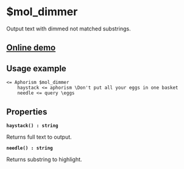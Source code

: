 # $mol_dimmer

Output text with dimmed not matched substrings.

## [Online demo](http://eigenmethod.github.io/mol/#demo=mol_dimmer)

## Usage example

```
<= Aphorism $mol_dimmer
	haystack <= aphorism \Don't put all your eggs in one basket
	needle <= query \eggs
```

## Properties

**`haystack() : string`**

Returns full text to output.

**`needle() : string`**

Returns substring to highlight.
